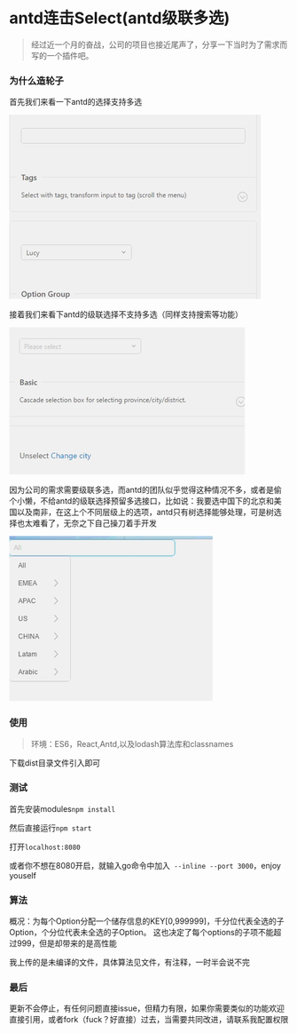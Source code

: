 # antd连击Select(antd级联多选)

> 经过近一个月的奋战，公司的项目也接近尾声了，分享一下当时为了需求而写的一个插件吧。

### 为什么造轮子
首先我们来看一下antd的选择支持多选

![antd_select](https://github.com/hanzhangyu/antdCascadedSelect/blob/master/app/img/antdselect.gif)

接着我们来看下antd的级联选择不支持多选（同样支持搜索等功能）

![antd_cascader](https://github.com/hanzhangyu/antdCascadedSelect/blob/master/app/img/antdcascader.gif)

因为公司的需求需要级联多选，而antd的团队似乎觉得这种情况不多，或者是偷个小懒，不给antd的级联选择预留多选接口，比如说：我要选中国下的北京和美国以及南非，在这上个不同层级上的选项，antd只有树选择能够处理，可是树选择也太难看了，无奈之下自己操刀着手开发

![cascadedselect](https://github.com/hanzhangyu/antdCascadedSelect/blob/master/app/img/cascadedselect.gif)

### 使用

> 环境：ES6，React,Antd,以及lodash算法库和classnames

下载dist目录文件引入即可

### 测试

首先安装modules`npm install`

然后直接运行`npm start`

打开`localhost:8080`

或者你不想在8080开启，就输入go命令中加入` --inline --port 3000`，enjoy youself

### 算法

概况：为每个Option分配一个储存信息的KEY[0,999999]，千分位代表全选的子Option，个分位代表未全选的子Option。
这也决定了每个options的子项不能超过999，但是却带来的是高性能

我上传的是未编译的文件，具体算法见文件，有注释，一时半会说不完

### 最后

更新不会停止，有任何问题直接issue，但精力有限，如果你需要类似的功能欢迎直接引用，或者fork（fuck？好直接）过去，当需要共同改进，请联系我配置权限





